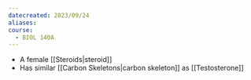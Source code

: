 ```yaml
---
datecreated: 2023/09/24
aliases: 
course:
  - BIOL 140A
---
```

- A female [[Steroids|steroid]]
- Has similar [[Carbon Skeletons|carbon skeleton]] as [[Testosterone]]